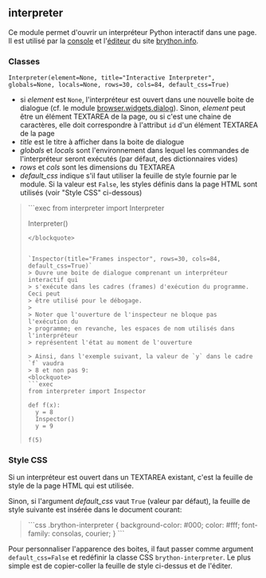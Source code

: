 interpreter
-----------

Ce module permet d'ouvrir un interpréteur Python interactif dans une page. Il
est utilisé par la [console](https://www.brython.info/tests/console.html) et
l'[éditeur](https://www.brython.info/tests/editor.html) du site
[brython.info](https://brython.info).

### Classes

`Interpreter(element=None, title="Interactive Interpreter", globals=None, locals=None, rows=30, cols=84, default_css=True)`

- si _element_ est `None`, l'interpréteur est ouvert dans une nouvelle boite
  de dialogue (cf. le module [browser.widgets.dialog](widgets-dialog.html)).
  Sinon, _element_ peut être un élément TEXTAREA de la page, ou si c'est une
  chaine de caractères, elle doit correspondre à l'attribut `id` d'un élément
  TEXTAREA de la page
- _title_ est le titre à afficher dans la boite de dialogue
- _globals_ et _locals_ sont l'environnement dans lequel les commandes de
  l'interpréteur seront exécutés (par défaut, des dictionnaires vides)
- _rows_ et _cols_ sont les dimensions du TEXTAREA
- _default_css_ indique s'il faut utiliser la feuille de style fournie par le
  module. Si la valeur est `False`, les styles définis dans la page HTML sont
  utilisés (voir "Style CSS" ci-dessous)

<blockquote>
```exec
from interpreter import Interpreter

Interpreter()
```
</blockquote>


`Inspector(title="Frames inspector", rows=30, cols=84, default_css=True)`
> Ouvre une boite de dialogue comprenant un interpréteur interactif qui
> s'exécute dans les cadres (frames) d'exécution du programme. Ceci peut
> être utilisé pour le débogage.
>
> Noter que l'ouverture de l'inspecteur ne bloque pas l'exécution du
> programme; en revanche, les espaces de nom utilisés dans l'interpréteur
> représentent l'état au moment de l'ouverture

> Ainsi, dans l'exemple suivant, la valeur de `y` dans le cadre `f` vaudra
> 8 et non pas 9:
<blockquote>
```exec
from interpreter import Inspector

def f(x):
  y = 8
  Inspector()
  y = 9

f(5)
```
</blockquote>


### Style CSS

Si un interpréteur est ouvert dans un TEXTAREA existant, c'est la feuille de
style de la page HTML qui est utilisée.

Sinon, si l'argument _default_css_ vaut `True` (valeur par défaut), la feuille 
de style suivante est insérée dans le document courant:

<blockquote>
```css
.brython-interpreter {
    background-color: #000;
    color: #fff;
    font-family: consolas, courier;
}
```
</blockquote>

Pour personnaliser l'apparence des boites, il faut passer comme argument
`default_css=False` et redéfinir la classe CSS `brython-interpreter`. Le plus
simple est de copier-coller la feuille de style ci-dessus et de l'éditer.
